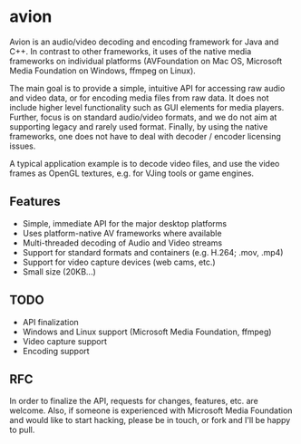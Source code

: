 # avion

Avion is an audio/video decoding and encoding framework for Java and C++. In contrast to other frameworks, it uses of the native media frameworks on individual platforms (AVFoundation on Mac OS, Microsoft Media Foundation on Windows, ffmpeg on Linux).

The main goal is to provide a simple, intuitive API for accessing raw audio and video data, or for encoding media files from raw data. It does not include higher level functionality such as GUI elements for media players. Further, focus is on standard audio/video formats, and we do not aim at supporting legacy and rarely used format. Finally, by using the native frameworks, one does not have to deal with decoder / encoder licensing issues.

A typical application example is to decode video files, and use the video frames as OpenGL textures, e.g. for VJing tools or game engines.

## Features

- Simple, immediate API for the major desktop platforms
- Uses platform-native AV frameworks where available
- Multi-threaded decoding of Audio and Video streams
- Support for standard formats and containers (e.g. H.264; .mov, .mp4)
- Support for video capture devices (web cams, etc.)
- Small size (20KB...)


## TODO

- API finalization
- Windows and Linux support (Microsoft Media Foundation, ffmpeg)
- Video capture support
- Encoding support


## RFC

In order to finalize the API, requests for changes, features, etc. are welcome. Also, if someone is experienced with Microsoft Media Foundation and would like to start hacking, please be in touch, or fork and I'll be happy to pull.
